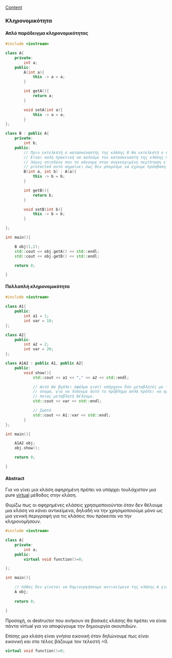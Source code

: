 [Content](Content.md)

### Κληρονομικότητα

#### Απλό παράδειγμα κληρονομικότητας

```cpp
#include <iostream>

class A{
    private:
        int a;
    public:
        A(int a){
            this -> a = a;
        }

        int getA(){
            return a;
        }

        void setA(int a){
            this -> a = a;
        }
};

class B : public A{
    private:
        int b;
    public:
        // Πριν εκτελεστή ο κατασκευαστής της κλάσης B θα εκτελεστή ο κατασκευαστής της κλάσης A.
        // Είναι καλή πρακτική να καλούμε τον κατασκευαστή της κλάσης που κληρονομήσαμε αλλά ένας 
        // λόγος επιπλέον που το κάνουμε στην συγκεκριμένη περίπτωση είναι επειδή το πεδίο a είναι
        // protected αυτό σημαίνει πως δεν μπορούμε να έχουμε πρόσβαση σε αυτό το πεδίο από την κλάση B.
        B(int a, int b) : A(a){
            this -> b = b;
        }

        int getB(){
            return b;
        }

        void setB(int b){
            this -> b = b;
        }

};

int main(){

    B obj(1,2);
    std::cout << obj.getA() << std::endl;
    std::cout << obj.getB() << std::endl;

    return 0;

}
```

#### Πολλαπλή κληρονομικότητα

```cpp
#include <iostream>

class A1{
    public:
        int a1 = 1;
        int var = 10;
};

class A2{
    public:
        int a2 = 2;
        int var = 20;
};

class A1A2 : public A1, public A2{
    public:
        void show(){
            std::cout << a1 << "," << a2 << std::endl;

            // Αυτό θα βγάλει σφάλμα γιατί υπάρχουν δύο μεταβλητές με το ίδιο
            // όνομα, για να λύσουμε αυτό το πρόβλημα απλά πρέπει να ορίσουμε
            // ποιας μεταβλητή θέλουμε.
            std::cout << var << std::endl;

            // Σωστό
            std::cout << A1::var << std::endl;
        }
};

int main(){

    A1A2 obj;
    obj.show();

    return 0;

}
```

#### Abstract

Για να γίνει μια κλάση αφηρημένη πρέπει να υπάρχει τουλάχιστον μια pure [virtual](Virtual.md) μέθοδος στην κλάση.

Θυμίζω πως οι αφηρημένες κλάσεις χρησιμοποιούνται όταν δεν θέλουμε μια κλάση να κάνει αντικείμενα, δηλαδή να την χρησιμοποιούμε μόνο ως μια γενική περιγραφή για τις κλάσεις που πρόκειται να την κληρονομήσουν.

```cpp
#include <iostream>

class A{
    private:
        int a;
    public:
        virtual void function()=0;

};

int main(){

    // Λάθος δεν γίνεται να δημιουργήσουμε αντικείμενο της κλάσης A γιατί είναι αφηρημένη
    A obj;
    
    return 0;

}
```

Προσοχή, οι destructor που ανήκουν σε βασικές κλάσης θα πρέπει να είναι πάντα virtual για να αποφύγουμε την δημιουργία σκουπιδιών.

Επίσης μια κλάση είναι γνήσια εικονική όταν δηλώνουμε πως είναι εικονική και στο τέλος βάζουμε τον τελεστή =0.

```cpp
virtual void function()=0;
```
